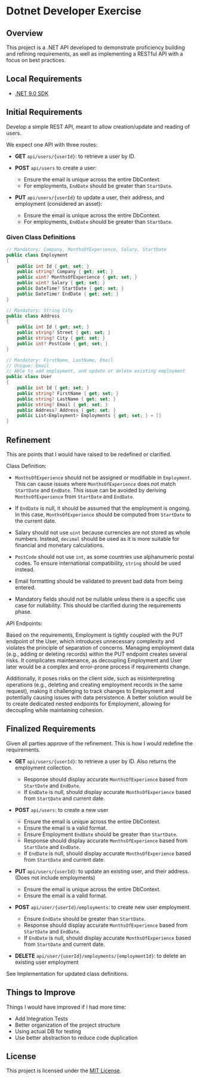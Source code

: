 # Dotnet Developer Exercise

## Overview
This project is a .NET API developed to demonstrate proficiency building and refining requirements, as well as implementing a RESTful API with a focus on best practices.

## Local Requirements
- [.NET 9.0 SDK](https://dotnet.microsoft.com/download/dotnet/9.0)

## Initial Requirements
Develop a simple REST API, meant to allow creation/update and reading of users.

We expect one API with three routes:
- **GET** `api/users/{userId}`: to retrieve a user by ID. 

- **POST** `api/users` to create a user:
    - Ensure the email is unique across the entire DbContext.
    - For employments, `EndDate` should be greater than `StartDate`.

- **PUT** `api/users/{userId}` to update a user, their address, and employment (considered an asset):
    - Ensure the email is unique across the entire DbContext.
    - For employments, `EndDate` should be greater than `StartDate`.

### Given Class Definitions
```csharp
// Mandatory: Company, MonthsOfExperience, Salary, StartDate
public class Employment
{
    public int Id { get; set; }           
    public string? Company { get; set; }
    public uint? MonthsOfExperience { get; set; } 
    public uint? Salary { get; set; } 
    public DateTime? StartDate { get; set; } 
    public DateTime? EndDate { get; set; }
}

// Mandatory: String City
public class Address
{
    public int Id { get; set; }     
    public string? Street { get; set; }      
    public string? City { get; set; }
    public int? PostCode { get; set; }
}

// Mandatory: FirstName, LastName, Email
// Unique: Email
// Able to add employment, and update or delete existing employment
public class User
{
    public int Id { get; set; }
    public string? FirstName { get; set; }
    public string? LastName { get; set; } 
    public string? Email { get; set; } 
    public Address? Address { get; set; }
    public List<Employment> Employments { get; set; } = []
}
```

## Refinement
This are points that I would have raised to be redefined or clarified.

Class Definition:

- `MonthsOfExperience` should not be assigned or modifiable in `Employment`. This can cause issues where `MonthsOfExperience` does not match `StartDate` and `EndDate`. This issue can be avoided by deriving `MonthsOfExperience` from `StartDate` and `EndDate`.

- If `EndDate` is null, it should be assumed that the employment is ongoing. In this case, `MonthsOfExperience` should be computed from `StartDate` to the current date.

- Salary should not use `uint` because currencies are not stored as whole numbers. Instead, `decimal` should be used as it is more suitable for financial and monetary calculations.

- `PostCode` should not use `int`, as some countries use alphanumeric postal codes. To ensure international compatibility, `string` should be used instead.

- Email formatting should be validated to prevent bad data from being entered.

- Mandatory fields should not be nullable unless there is a specific use case for nullability. This should be clarified during the requirements phase.

API Endpoints:

Based on the requirements, Employment is tightly coupled with the PUT endpoint of the User, which introduces unnecessary complexity and violates the principle of separation of concerns. Managing employment data (e.g., adding or deleting records) within the PUT endpoint creates several risks. It complicates maintenance, as decoupling Employment and User later would be a complex and error-prone process if requirements change.

Additionally, it poses risks on the client side, such as misinterpreting operations (e.g., deleting and creating employment records in the same request), making it challenging to track changes to Employment and potentially causing issues with data persistence. A better solution would be to create dedicated nested endpoints for Employment, allowing for decoupling while maintaining cohesion.

## Finalized Requirements

Given all parties approve of the refinement. This is how I would redefine the requirements.

- **GET** `api/users/{userId}`: to retrieve a user by ID. Also returns the employment collection.
    - Response should display accurate `MonthsOfExperience` based from `StartDate` and `EndDate`.
    - If `EndDate` is null, should display accurate `MonthsOfExperience` based from `StartDate` and current date.

- **POST** `api/users`: to create a new user
    - Ensure the email is unique across the entire DbContext.
    - Ensure the email is a valid format.
    - Ensure Employment `EndDate` should be greater than `StartDate`.
    - Response should display accurate `MonthsOfExperience` based from `StartDate` and `EndDate`.
    - If `EndDate` is null, should display accurate `MonthsOfExperience` based from `StartDate` and current date.
    
- **PUT** `api/users/{userId}`: to update an existing user, and their address. (Does not include employments)
    - Ensure the email is unique across the entire DbContext.
    - Ensure the email is a valid format.

- **POST** `api/user/{userId}/employments`: to create new user employment.
    - Ensure `EndDate` should be greater than `StartDate`.
    - Response should display accurate `MonthsOfExperience` based from `StartDate` and `EndDate`.
    - If `EndDate` is null, should display accurate `MonthsOfExperience` based from `StartDate` and current date.

- **DELETE** `api/user/{userId}/employments/{employmentId}`: to delete an existing user employment

See Implementation for updated class definitions.

## Things to Improve
Things I would have improved if I had more time:

- Add Integration Tests
- Better organization of the project structure
- Using actual DB for testing
- Use better abstraction to reduce code duplication

## License
This project is licensed under the [MIT License](LICENSE).

